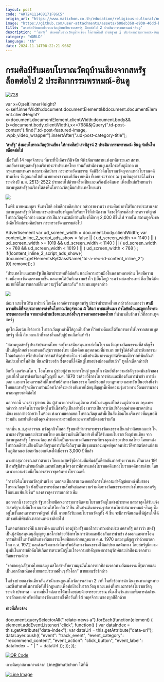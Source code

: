 ```yaml
---
layout: post
code: "ART24111408171F8GC5"
origin_url: "https://www.matichon.co.th/education/religious-cultural/news_4898436"
image: "https://github.com/user-attachments/assets/b08eb368-e930-46dd-b26c-dd414dc69e90"
title: "กรมศิลป์รับมอบโบราณวัตถุบ้านเชียงจากสหรัฐ ล็อตต่อไป 2 ประติมากรรมพรหมณ์-ฮินดู"
description: "‘สหรัฐ’ ส่งมอบโบราณวัตถุบ้านเชียง ให้กรมศิลป์ เร่งพิสูจน์ 2 ประติมากรรมพรหมณ์-ฮินดู จ่อคืนไทยล็อตต่อไป"
category: "WORLD"
language: "th"
date: 2024-11-14T08:22:21.966Z
---
```


# กรมศิลป์รับมอบโบราณวัตถุบ้านเชียงจากสหรัฐ ล็อตต่อไป 2 ประติมากรรมพรหมณ์-ฮินดู

[![](https://www.matichon.co.th/wp-content/uploads/2024/11/728-176.jpg "728")](https://www.matichon.co.th/wp-content/uploads/2024/11/728-176.jpg)

var x=0;self.innerHeight?x=self.innerWidth:document.documentElement&&document.documentElement.clientHeight?x=document.documentElement.clientWidth:document.body&&(x=document.body.clientWidth),x<=768&&jQuery(".td-post-content").find(".td-post-featured-image, .wpb\_video\_wrapper").insertAfter(".ud-post-category-title");

**‘สหรัฐ’ ส่งมอบโบราณวัตถุบ้านเชียง ให้กรมศิลป์ เร่งพิสูจน์ 2 ประติมากรรมพรหมณ์-ฮินดู จ่อคืนไทยล็อตต่อไป**

เมื่อวันที่ 14 พฤศจิกายน ที่พระที่นั่งอิศราวินิจฉัย พิพิธภัณฑสถานแห่งชาติพระนคร สถานเอกอัครราชทูตสหรัฐอเมริกาประจำประเทศไทย ร่วมกับสำนักงานยูเนสโกระดับภูมิภาค ณ กรุงเทพมหานคร และกรมศิลปากร กระทรวงวัฒนธรรม จัดพิธีส่งคืนโบราณวัตถุจากแหล่งโบราณคดีบ้านเชียง ซึ่งถูกมอบให้กับนายทหารชาวอเมริกันรายหนึ่ง ที่เคยประจำการ ณ ฐานบินอุดรธานีในช่วงระหว่างปี พ.ศ. 2513-2522 ประกอบไปด้วยเครื่องปั้นและเครื่องมือดินเผา เพื่อเป็นสักขีพยานว่าสถานทูตสหรัฐอเมริกาได้ส่งคืนโบราณวัตถุนี้แก่ประเทศไทยแล้ว

![](https://www.matichon.co.th/wp-content/uploads/2024/11/S__675463215_0-1024x683.jpg)

ในพิธี นายพนมบุตร จันทรโชติ อธิบดีกรมศิลปากร กล่าวรายงานว่า กรมศิลปากรได้รับการประสานจากสถานทูตสหรัฐว่าได้พบภาชนะบ้านเชียงที่ถูกเก็บรักษาไว้ที่สำนักงาน จึงขอให้กรมศิลปากรตรวจพิสูจน์โบราณวัตถุดังกล่าว และพบว่าเป็นภาชนะสมัยบ้านเชียงที่มีอายุ 2,000 ปีขึ้นไป จากนั้น สถานทูตจึงขอส่งคืนให้แก่กรมศิลปากร กระทรวงวัฒนธรรมต่อไป

Advertisement var ud\_screen\_width = document.body.clientWidth; var content\_inline\_2\_script\_ads\_show = false || ( ud\_screen\_width >= 1140 ) || ( ud\_screen\_width >= 1019 && ud\_screen\_width < 1140 ) || ( ud\_screen\_width >= 768 && ud\_screen\_width < 1019 ) || ( ud\_screen\_width < 768 ) ; if(!content\_inline\_2\_script\_ads\_show){ document.getElementsByClassName("td-a-rec-id-content\_inline\_2")\[0\].remove(); }

“ประเทศไทยและสหรัฐเป็นมิตรประเทศที่ดีต่อกัน และมีความร่วมมือในหลากหลายด้าน โดยมีความร่วมมือทางวัฒนธรรมมากขึ้น และภายใต้บันทึกความเข้าใจ (เอ็มโอยู) ระหว่างสองประเทศ ถือเป็นนิมิตหมายที่ดีในการแลกเปลี่ยนความรู้ซึ่งกันและกัน“ นายพนมบุตรกล่าว

![](https://www.matichon.co.th/wp-content/uploads/2024/11/S__675463217_0-1024x683.jpg)

ต่อมา นายโรเบิร์ต แฟรงก์ โกเด็ค เอกอัครราชทูตสหรัฐ ประจำประเทศไทย กล่าวถ้อยแถลงว่า **ตนมีความยินดีที่จะประกาศการส่งคืนโบราณวัตถุจำนวน 4 ได้แก่ ภาชนะดินเผา กำไลข้อมือและลูกกลิ้งทรงกระบอกสองชิ้น จากแหล่งบ้านเชียงและแหล่งอื่นๆ ทางภาคกลางของไทย** ที่นำมาเก็บรักษาไว้ที่สถานทูตสหรัฐ

ทูตโกเด็ดเน้นย้ำด้วยว่า โบราณวัตถุเหล่านี้ได้ถูกเก็บรักษาไว้อย่างดีและได้รับการเอาใส่ใจจากสถานทูตสหรัฐ ทั้งนี้ ถึงเวลาแล้วที่จะส่งคืนกลับสู่บ้านเกิดที่แท้จริง

“สถานทูตสหรัฐประจำประเทศไทย จะยังคงสนับสนุนการส่งคืนโบราณวัตถุทางวัฒนธรรมที่สำคัญซึ่งเป็นสัญลักษณ์ของมรดกอันรุ่มรวยของไทย เมื่อเดือนพฤษภาคมที่ผ่านมา สหรัฐได้ส่งคืนประติมากรรมโกลเด้นบอย หรือประติมากรรมสำริดรูปพระศิวะ รวมถึงประติมากรรมรูปสตรีพนมมือจากพิพิธภัณฑ์ศิลปะเมโทรโพลิทัน ที่นครนิวยอร์ก ซึ่งตอนนี้ได้คืนสู่ไทยอย่างปลอดภัยแล้ว” ทูตโกเด็ดกล่าวย้ำ

อีกทั้ง เออร์เนสโต ร. โอตโทเน ผู้ช่วยผู้อำนวยการใหญ่ ยูเนสโก เน้นย้ำถึงความสำคัญของพันธกิจของยูเนสโกในการส่งเสริมอนุสัญญาปี ค.ศ. 1970 ว่าด้วยวิธีการในการห้ามและป้องกันการนำเข้า การส่งออก และการโอนกรรมสิทธิ์ในทรัพย์สินทางวัฒนธรรม โดยมิชอบด้วยกฎหมาย และหวังเป็นอย่างยิ่งว่าไทยและสหรัฐจะมีความร่วมมือทวิภาคีระหว่างกันภายใต้อนุสัญญานี้เพื่อความรุ่มรวยทางวัฒนธรรมของมวลมนุษยชาติต่อไป

นอกจากนี้ นางสาวซูฮยอน คิม ผู้อำนวยการส่วนภูมิภาค สำนักงานยูเนสโกส่วนภูมิภาค ณ กรุงเทพ กล่าวว่า การคืนโบราณวัตถุในวันนี้สำคัญเป็นอย่างยิ่ง เพราะเป็นการเน้นย้ำถึงคุณค่าของมรดกบ้านเชียง เธอกล่าวด้วยว่า ในห้วงแห่งความแตกแยก โบราณวัตถุเหล่านี้เป็นสิ่งเชื่อมโยงเรื่องราวที่มนุษย์มีร่วมกัน และย้ำเตือนถึงคุณค่าของความร่วมมือและความรับผิดชอบร่วมกัน

จากนั้น น.ส.สุดาวรรณ หวังศุภกิจโกศล รัฐมนตรีว่าการกระทรวงวัฒนธรรม ขึ้นกล่าวถ้อยแถลงว่า ในนามของรัฐบาลและประชาชนไทย ตนมีความยินดีเป็นอย่างยิ่งที่ได้รับมอบโบราณวัตถุบ้านเชียง จากสถานทูตสหรัฐ โบราณวัตถุเหล่านี้ถือเป็นมรดกทางวัฒนธรรมที่ทรงคุณค่าของประเทศไทย โดยแหล่งโบราณคดีบ้านเชียงเป็นหลักฐานการเริ่มตั้งถิ่นฐานเป็นชุมชนของมนุษย์ยุคก่อนประวัติศาสตร์ตอนปลาย ในภูมิภาคเอเชียตะวันออกเฉียงใต้เมื่อราว 3,000 ปีที่แล้ว

นางสาวสุดาวรรณกล่าวด้วยว่า ไทยและสหรัฐมีความสัมพันธ์อันดีต่อกันมาอย่างยาวนาน เป็นเวลา 191 ปี สหรัฐมีส่วนช่วยผลักดันและสนับสนุนโครงการศึกษาแหล่งโบราณคดีแหล่งโบราณคดีหลายด้าน โดยเฉพาะความร่วมมือในการสำรวจขุดค้นทางโบราณคดี

”การส่งคืนโบราณวัตถุบ้านเชียง นอกจะเป็นการแสดงออกถึงการให้ความสำคัญต่อแหล่งที่มาของโบราณวัตถุแล้ว ยังเป็นการกระชับความสัมพันธ์และความร่วมมือทางวัฒนธรรมระหว่างไทยและสหรัฐให้แน่นแฟ้นยิ่งขึ้น“ นางสาวสุดาวรรณกล่าวเพิ่ม

นอกจากนี้ เธอระบุว่า รัฐบาลไทยมีคณะกรรมการติดตามโบราณวัตถุในต่างประเทศ และล่าสุดได้รับแจ้งว่าสหรัฐจะส่งคืนโบราณสถานให้ไทยอีก 2 ชิ้น เป็นประติมากรรมรูปเคารพในศาสนาพรหมณ์-ฮินดู ซึ่งอยู่ในขั้นตอนการตรวจพิสูจน์ ทั้งนี้ ภายหลังรับมอบโบราณวัตถุทั้ง 4 ชิ้น จะมีการจัดแสดงให้ผู้สนใจได้เข้าชมยังพิพิธภัณฑสถานแห่งชาติต่อไป

ในตอนท้ายของพิธี นายราฟีค แมนซัวร์ รองผู้ช่วยรัฐมนตรีกระทรวงต่างประเทศสหรัฐ กล่าวว่า สหรัฐเป็นผู้สนับสนุนอนุสัญญายูเนสโกว่าด้วยวิธีการในการห้ามและป้องกันการนำเข้า ส่งออกและการโอนกรรมสิทธิ์ในทรัพย์สินทางวัฒนธรรมโดยมิชอบด้วยกฎหมาย ค.ศ. 1970 และอนุสัญญาว่าด้วยมรดกโลก ค.ศ. 1972 และส่งเสริมการส่งคืนทรัพย์สินทางวัฒนธรรมให้แก่ประเทศต้นทาง โดยสหรัฐมีความมุ่งมั่นในการผลักดันให้เกิดการตระหนักรู้ในเรื่องความสำคัญของการอนุรักษ์และปกป้องมรดกทางวัฒนธรรมด้วย

“ขอขอบคุณรัฐบาลไทยและยูเนสโกสำหรับความมุ่งมั่นในการปกป้องมรดกทางวัฒนธรรมที่รุ่มรวยและเป็นเอกลักษณ์ของไทยและประเทศอื่นๆ ทั่วโลก“ นายแมนซัวร์กล่าว

ในช่วงบ่ายของวันเดียวกัน สำนักงานยูเนสโกจัดการเสวนา 2 เวที ในหัวข้อการดำเนินงานทางกฎหมายและสิ่งท้าทายในการบังคับใช้กฎหมายเพื่อปกป้องโบราณวัตถุ และแหล่งที่มาและการค้าโบราณวัตถุระหว่างประเทศ – ความมั่นใจต่อการได้มาโดยชอบด้วยจรรยาบรรณ เนื่องในวันสากลเพื่อการต่อต้านการลักลอบค้าทรัพย์สินทางวัฒนธรรมซึ่งคือวันที่ 14 พฤศจิกายนของทุกปีอีกด้วย

#### ข่าวที่เกี่ยวข้อง

document.querySelectorAll(".relate-news a").forEach(function(element) { element.addEventListener("click", function() { var dataIndex = this.getAttribute("data-index"); var dataUrl = this.getAttribute("data-url"); dataLayer.push({ "event": "track\_event", "event\_category": "recommend\_content", "event\_action": "click\_button", "event\_label": dataIndex + " | " + dataUrl }); }); });

[![QR Code](https://www.matichon.co.th/wp-content/uploads/2023/07/wob1371z.jpg)](https://lin.ee/ht0nDxX)

เกาะติดทุกสถานการณ์จาก Line@matichon ได้ที่นี่

[![Line Image](https://www.matichon.co.th/wp-content/uploads/2023/07/th.png)](https://lin.ee/ht0nDxX)